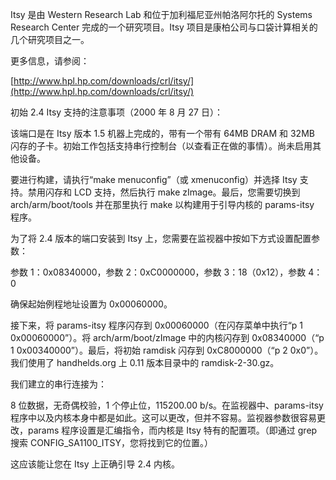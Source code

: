 Itsy 是由 Western Research Lab 和位于加利福尼亚州帕洛阿尔托的 Systems Research Center 完成的一个研究项目。Itsy 项目是康柏公司与口袋计算相关的几个研究项目之一。

更多信息，请参阅：

[http://www.hpl.hp.com/downloads/crl/itsy/](http://www.hpl.hp.com/downloads/crl/itsy/)

初始 2.4 Itsy 支持的注意事项（2000 年 8 月 27 日）：

该端口是在 Itsy 版本 1.5 机器上完成的，带有一个带有 64MB DRAM 和 32MB 闪存的子卡。初始工作包括支持串行控制台（以查看正在做的事情）。尚未启用其他设备。

要进行构建，请执行“make menuconfig”（或 xmenuconfig）并选择 Itsy 支持。禁用闪存和 LCD 支持，然后执行 make zImage。最后，您需要切换到 arch/arm/boot/tools 并在那里执行 make 以构建用于引导内核的 params-itsy 程序。

为了将 2.4 版本的端口安装到 Itsy 上，您需要在监视器中按如下方式设置配置参数：

参数 1：0x08340000，参数 2：0xC0000000，参数 3：18（0x12），参数 4：0

确保起始例程地址设置为 0x00060000。

接下来，将 params-itsy 程序闪存到 0x00060000（在闪存菜单中执行“p 1 0x00060000”）。将 arch/arm/boot/zImage 中的内核闪存到 0x08340000（“p 1 0x00340000”）。最后，将初始 ramdisk 闪存到 0xC8000000（“p 2 0x0”）。我们使用了 handhelds.org 上 0.11 版本目录中的 ramdisk-2-30.gz。

我们建立的串行连接为：

8 位数据，无奇偶校验，1 个停止位，115200.00 b/s。在监视器中、params-itsy 程序中以及内核本身中都是如此。这可以更改，但并不容易。监视器参数很容易更改，params 程序设置是汇编指令，而内核是 Itsy 特有的配置项。（即通过 grep 搜索 CONFIG_SA1100_ITSY，您将找到它的位置。）

这应该能让您在 Itsy 上正确引导 2.4 内核。